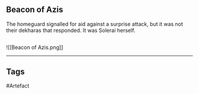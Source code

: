 ## Beacon of Azis
The homeguard signalled for aid against a surprise attack,
but it was not their dekharas that responded.
It was Solerai herself.
## 
![[Beacon of Azis.png]]

---
## Tags
#Artefact